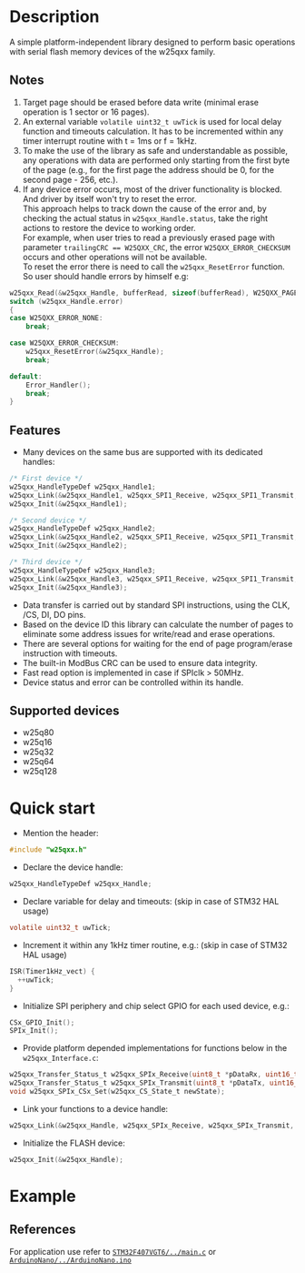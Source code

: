 # Description
A simple platform-independent library designed to perform basic operations with serial flash memory devices of the w25qxx family.
## Notes
1. Target page should be erased before data write (minimal erase operation is 1 sector or 16 pages).
2. An external variable `volatile uint32_t uwTick` is used for local delay function and timeouts calculation. It has to be incremented within any timer interrupt routine with t = 1ms or f = 1kHz.
3. To make the use of the library as safe and understandable as possible, any operations with data are performed only starting from the first byte of the page 
(e.g., for the first page the address should be 0, for the second page - 256, etc.).
4. If any device error occurs, most of the driver functionality is blocked. And driver by itself won't try to reset the error.  
This approach helps to track down the cause of the error and, by checking the actual status in `w25qxx_Handle.status`, take the right actions to restore the device to working order.   
For example, when user tries to read a previously erased page with parameter `trailingCRC == W25QXX_CRC`, the error `W25QXX_ERROR_CHECKSUM` occurs and other operations will not be available.  
To reset the error there is need to call the `w25qxx_ResetError` function.
So user should handle errors by himself e.g:
```C
w25qxx_Read(&w25qxx_Handle, bufferRead, sizeof(bufferRead), W25QXX_PAGE_ADDRESS(PAGE), W25QXX_CRC, W25QXX_FASTREAD_NO);
switch (w25qxx_Handle.error)
{
case W25QXX_ERROR_NONE:
    break;

case W25QXX_ERROR_CHECKSUM:
    w25qxx_ResetError(&w25qxx_Handle);
    break;

default:
    Error_Handler();
    break;
}
```
## Features
* Many devices on the same bus are supported with its dedicated handles:
```C
/* First device */
w25qxx_HandleTypeDef w25qxx_Handle1;
w25qxx_Link(&w25qxx_Handle1, w25qxx_SPI1_Receive, w25qxx_SPI1_Transmit, w25qxx_SPI1_CS0_Set);
w25qxx_Init(&w25qxx_Handle1);

/* Second device */
w25qxx_HandleTypeDef w25qxx_Handle2;
w25qxx_Link(&w25qxx_Handle2, w25qxx_SPI1_Receive, w25qxx_SPI1_Transmit, w25qxx_SPI1_CS1_Set);
w25qxx_Init(&w25qxx_Handle2);

/* Third device */
w25qxx_HandleTypeDef w25qxx_Handle3;
w25qxx_Link(&w25qxx_Handle3, w25qxx_SPI1_Receive, w25qxx_SPI1_Transmit, w25qxx_SPI1_CS2_Set);
w25qxx_Init(&w25qxx_Handle3);
```
* Data transfer is carried out by standard SPI instructions, using the CLK, /CS, DI, DO pins.  
* Based on the device ID this library can calculate the number of pages to eliminate some address issues for write/read and erase operations.
* There are several options for waiting for the end of page program/erase instruction with timeouts.
* The built-in ModBus CRC can be used to ensure data integrity.
* Fast read option is implemented in case if SPIclk > 50MHz.
* Device status and error can be controlled within its handle. 
## Supported devices
* w25q80
* w25q16
* w25q32
* w25q64
* w25q128

# Quick start
* Mention the header:
```C
#include "w25qxx.h"
```
* Declare the device handle:
```C
w25qxx_HandleTypeDef w25qxx_Handle;
```
* Declare variable for delay and timeouts: (skip in case of STM32 HAL usage)
```C
volatile uint32_t uwTick;
```
* Increment it within any 1kHz timer routine, e.g.: (skip in case of STM32 HAL usage)
```C
ISR(Timer1kHz_vect) {
  ++uwTick;
}
```
* Initialize SPI periphery and chip select GPIO for each used device, e.g.:
```C
CSx_GPIO_Init();
SPIx_Init();
```
* Provide platform depended implementations for functions below in the `w25qxx_Interface.c`:
```C
w25qxx_Transfer_Status_t w25qxx_SPIx_Receive(uint8_t *pDataRx, uint16_t size, uint32_t timeout);
w25qxx_Transfer_Status_t w25qxx_SPIx_Transmit(uint8_t *pDataTx, uint16_t size, uint32_t timeout);
void w25qxx_SPIx_CSx_Set(w25qxx_CS_State_t newState);
```
* Link your functions to a device handle:
```C
w25qxx_Link(&w25qxx_Handle, w25qxx_SPIx_Receive, w25qxx_SPIx_Transmit, w25qxx_SPIx_CSx_Set);
```
* Initialize the FLASH device:
```C
w25qxx_Init(&w25qxx_Handle);
```
# Example
## References
For application use refer to [`STM32F407VGT6/../main.c`](./Examples/STM32F407VGT6/Core/Src/main.c)
or [`ArduinoNano/../ArduinoNano.ino`](./Examples/ArduinoNano/ArduinoNano.ino)

